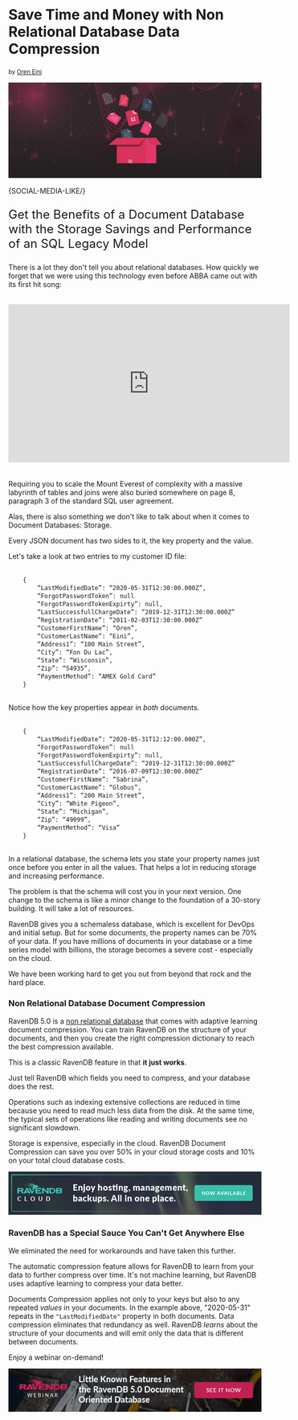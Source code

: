 # Save Time and Money with Non Relational Database Data Compression
<small>by <a href="mailto:ayende@ayende.com">Oren Eini</a></small>

<div class="article-img figure text-center">
  <img src="images/save-time-and-money-with-non-relational-database-data-compression.jpg" alt="Using Non Relational Database Data Compression, you get the benefits of a document database with the storage savings and performance of an SQL legacy model." class="img-responsive img-thumbnail">
</div>

{SOCIAL-MEDIA-LIKE/}

<p class="lead margin-top-sm" style="font-size:24px;">Get the Benefits of a Document Database with the Storage Savings and Performance of an SQL Legacy Model</p>

There is a lot they don't tell you about relational databases. How quickly we forget that we were using this technology even before ABBA came out with its first hit song:
<br/>
<br/>
<div class="text-center"><iframe width="560" height="315" src="https://www.youtube.com/embed/Sj_9CiNkkn4" frameborder="0" allow="accelerometer; autoplay; encrypted-media; gyroscope; picture-in-picture" allowfullscreen></iframe></div>
<br/>

Requiring you to scale the Mount Everest of complexity with a massive labyrinth of tables and joins were also buried somewhere on page 8, paragraph 3 of the standard SQL user agreement.

Alas, there is also something we don't like to talk about when it comes to Document Databases: Storage.

Every JSON document has two sides to it, the key property and the value.

Let's take a look at two entries to my customer ID file:

<pre>
    <code style="background:transparent;">
    { 
        “LastModifiedDate”: “2020-05-31T12:30:00.000Z”,
        “ForgotPasswordToken”: null
        “ForgotPasswordTokenExpirty”: null,
        “LastSuccessfullChargeDate”: “2019-12-31T12:30:00.000Z”
        ”RegistrationDate”: “2011-02-03T12:30:00.000Z”
        “CustomerFirstName”: “Oren”,
        “CustomerLastName”: “Eini”,
        “Address1”: “100 Main Street”,
        “City”: “Fon Du Lac”,
        “State”: “Wisconsin”,
        “Zip”: “54935”,
        “PaymentMethod”: “AMEX Gold Card”
    }
    </code>
</pre>

Notice how the key properties appear in *both* documents.

<pre>
    <code style="background:transparent;">
    {
        “LastModifiedDate”: “2020-05-31T12:12:00.000Z”,
        “ForgotPasswordToken”: null
        “ForgotPasswordTokenExpirty”: null,
        “LastSuccessfullChargeDate”: “2019-12-31T12:30:00.000Z”
        ”RegistrationDate”: “2016-07-09T12:30:00.000Z”
        “CustomerFirstName”: “Sabrina”,
        “CustomerLastName”: “Globus”,
        “Address1”: “200 Main Street”,
        “City”: “White Pigeon”,
        “State”: “Michigan”,
        “Zip”: “49099”,
        “PaymentMethod”: “Visa”
    }
    </code>
</pre>

In a relational database, the schema lets you state your property names just once before you enter in all the values. That helps a lot in reducing storage and increasing performance.

The problem is that the schema will cost you in your next version. One change to the schema is like a minor change to the foundation of a 30-story building. It will take a lot of resources.

RavenDB gives you a schemaless database, which is excellent for DevOps and initial setup. But for some documents, the property names can be 70% of your data. If you have millions of documents in your database or a time series model with billions, the storage becomes a severe cost - especially on the cloud.

We have been working hard to get you out from beyond that rock and the hard place.

### Non Relational Database Document Compression

RavenDB 5.0 is a [non relational database](https://ravendb.net/articles/acid-cluster-distributed-nonrelational-database) that comes with adaptive learning document compression. You can train RavenDB on the structure of your documents, and then you create the right compression dictionary to reach the best compression available.

This is a classic RavenDB feature in that **it just works**.

Just tell RavenDB which fields you need to compress, and your database does the rest.

Operations such as indexing extensive collections are reduced in time because you need to read much less data from the disk. At the same time, the typical sets of operations like reading and writing documents see no significant slowdown.

Storage is expensive, especially in the cloud. RavenDB Document Compression can save you over 50% in your cloud storage costs and 10% on your total cloud database costs.

<div class="margin-bottom">
    <a href="https://cloud.ravendb.net"><img src="images/ravendb-cloud.png" class="img-responsive m-0-auto" alt="Managed Cloud Hosting"/></a>
</div>

### RavenDB has a Special Sauce You Can't Get Anywhere Else

We eliminated the need for workarounds and have taken this further.

The automatic compression feature allows for RavenDB to learn from your data to further compress over time. It's not machine learning, but RavenDB uses adaptive learning to compress your data better.

Documents Compression applies not only to your keys but also to any repeated *values* in your documents. In the example above, "2020-05-31" repeats in the `"LastModifiedDate"` property in both documents. Data compression eliminates that redundancy as well. RavenDB *learns* about the structure of your documents and will emit only the data that is different between documents.

Enjoy a webinar on-demand!

<div class="margin-bottom">
    <a href="https://ravendb.net/learn/webinars/little-known-features-in-ravendb-document-oriented-database"><img src="images/little-known-features-in-ravendb-document-oriented-database.png" class="img-responsive m-0-auto" alt="Little Known Features in the RavenDB 5.0 Document Oriented Database"/></a>
</div>